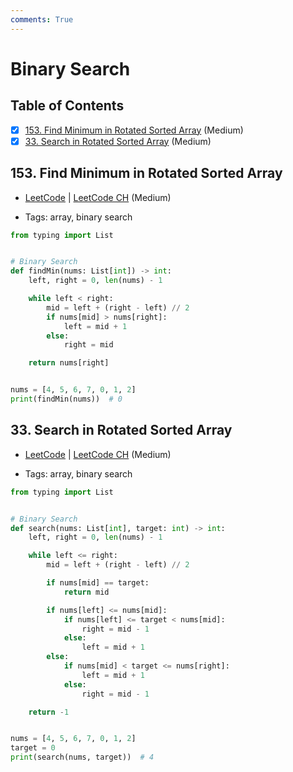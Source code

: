 ```yaml
---
comments: True
---
```


# Binary Search

## Table of Contents

- [x] [153. Find Minimum in Rotated Sorted Array](https://leetcode.cn/problems/find-minimum-in-rotated-sorted-array/) (Medium)
- [x] [33. Search in Rotated Sorted Array](https://leetcode.cn/problems/search-in-rotated-sorted-array/) (Medium)

## 153. Find Minimum in Rotated Sorted Array

-   [LeetCode](https://leetcode.com/problems/find-minimum-in-rotated-sorted-array/) | [LeetCode CH](https://leetcode.cn/problems/find-minimum-in-rotated-sorted-array/) (Medium)

-   Tags: array, binary search
```python title="153. Find Minimum in Rotated Sorted Array - Python Solution"
from typing import List


# Binary Search
def findMin(nums: List[int]) -> int:
    left, right = 0, len(nums) - 1

    while left < right:
        mid = left + (right - left) // 2
        if nums[mid] > nums[right]:
            left = mid + 1
        else:
            right = mid

    return nums[right]


nums = [4, 5, 6, 7, 0, 1, 2]
print(findMin(nums))  # 0

```

## 33. Search in Rotated Sorted Array

-   [LeetCode](https://leetcode.com/problems/search-in-rotated-sorted-array/) | [LeetCode CH](https://leetcode.cn/problems/search-in-rotated-sorted-array/) (Medium)

-   Tags: array, binary search
```python title="33. Search in Rotated Sorted Array - Python Solution"
from typing import List


# Binary Search
def search(nums: List[int], target: int) -> int:
    left, right = 0, len(nums) - 1

    while left <= right:
        mid = left + (right - left) // 2

        if nums[mid] == target:
            return mid

        if nums[left] <= nums[mid]:
            if nums[left] <= target < nums[mid]:
                right = mid - 1
            else:
                left = mid + 1
        else:
            if nums[mid] < target <= nums[right]:
                left = mid + 1
            else:
                right = mid - 1

    return -1


nums = [4, 5, 6, 7, 0, 1, 2]
target = 0
print(search(nums, target))  # 4

```
